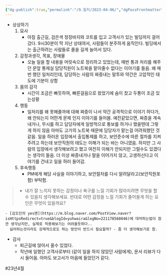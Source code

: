 ```yaml
---
{"dg-publish":true,"permalink":"/9.일지/2023-04-06/","dgPassFrontmatter":true}
---
```



- 상상하기
	1. 묘사
		- 아침 출근길, 검은색 정장바지와 코트를 입고 고객사가 있는 빌딩까지 걸어갔다. 9시30분이 막 지난 상태여서, 사람들이 분주하게 움직인다. 빌딩에서는 출근하려는 사람들로 줄을 길게 늘어서 있다.
	2. 감정과생각, 목표, 장애물
		- 오늘 일을 할 내용을 머릿속으로 정리하고 있었는데, 매번 통과 처리를 해주던 문앞 통제실 담당직원이 노트북을 맡아줄수 없다는 이야기를 들음. 왜 매번 했던 일처리인데, 담당하는 사람의 짜증내는 말투와 약간은 고압적인 태도에 기분이 상함
	3.  몸의 감각
		- 시간이 조금은 빠듯하여, 빠른걸음으로 왔었기에 숨이 찼고 두통이 조금 있는상황
	4. 행동
		- 일처리를 왜 못해줄까에 대해 짜증이 나서 약간 공격적으로 이야기 하다가, 왜 안되는지 어떤게 문제 인지 이야기를 들어봄. 예전같았으면, 짜증을 계속 내거나, 무시를 하고 담당자에게 일방적으로 통보를 하거나 했을텐데 그렇게 하지 않음
		  아마도 고가의 노트북 때문에 담당자가 맡는걸 어려워했던 것 같음.	일을 하러온 입장에서 출입통제를 하고, 보안준수에 따른 절차를 지켜주려고 하는데 보안직원의 태도는 이해가 되는 바는 아니였음. 하지만 그 사람의 입장에서 생각해보려고 했고 여전히 이해가 안되지만 그럴수도 있겠다는 생각이 들음. 더 이상 짜증내거나 말을 이어가지 않고, 고생하신다고 이야기를 건내고 일을 하러 들어감. 
	5. 후속행동
		- PM에게 해당 사실을 이야기하고, 보안절차를 다시 알려달라고(보안직원포함) 부탁함. 

> - 내가 잘 느끼지 못하는 감정이나 욕구를 느낄 기회가 많아지려면 무엇을 할 수 있을지 생각해보세요. 반대로 어떤 감정을 느낄 기회가 줄어들게 하는 요인은 무엇이 있을까요?

	- [김도인의 yes맨](https://m.blog.naver.com/PostView.naver?isHttpsRedirect=true&blogId=yuhwaira&logNo=221178568046)에 대처하는법이 잠깐 생각났지만, 실제로 적용해보기는 어려울듯하다..
	  싫어하는것이라도 강제적으로도 하는 방안이 반드시 필요할까? - 좀 더 생각해보기로 함.

- 감사
	- 퇴근길에 앉아서 올수 있었다.
	- 작년에 일했던 고객사로부터 (같이 일을 하지 않았던 사람에게), 문서 리뷰가 다시 들어옴. 아마도 보고서가 마음에 들었던거 같다.

#23년4월 